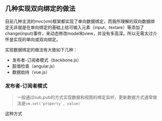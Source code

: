 ## 几种实现双向绑定的做法

目前几种主流的mvc(vm)框架都实现了单向数据绑定，而我所理解的双向数据绑定无非就是在单向绑定的基础上给可输入元素（input、textare）等添加了change(input)事件，来动态修改model和view，并没有多高深。所以无需太过介怀是实现的单向或双向绑定。

实现数据绑定的做法有大致如下几种：

- 发布者-订阅者模式（backbone.js）
- 脏值检查（angular.js）
- 数据劫持（vue.js）

### 发布者-订阅者模式

> 一般通过sub,pub的方式实现数据和视图的绑定监听，更新数据方式通常做法是`vm.set('property', value)`

这种方式